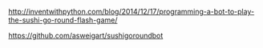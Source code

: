 http://inventwithpython.com/blog/2014/12/17/programming-a-bot-to-play-the-sushi-go-round-flash-game/


https://github.com/asweigart/sushigoroundbot
